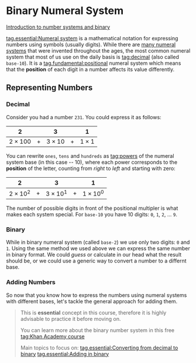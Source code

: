 # Binary Numeral System

<!-- [
    name: Exploring How Computers Work
    start: 307
    end: 376
](youtube://QZwneRb-zqA) -->

[Introduction to number systems and binary](youtube://ku4KOFQ-bB4)

[tag.essential:Numeral system](https://en.wikipedia.org/wiki/Numeral_system)
is a mathematical notation for expressing numbers using symbols (usually
digits).
While there are
[many numeral systems](https://en.wikipedia.org/wiki/List_of_numeral_systems)
that were invented throughout the ages, the most common numeral system that most
of us use on the daily basis is
[tag:decimal](https://en.wikipedia.org/wiki/Decimal) (also called `base-10`).
It is a
[tag.fundamental:positional](https://en.wikipedia.org/wiki/Positional_notation)
numeral system which means that the **position** of each digit in a number
affects its value differently.

## Representing Numbers

### Decimal

Consider you had a number `231`. You could express it as follows:

|       2        |       |       3       |       |      1       |
| :------------: | :---: | :-----------: | :---: | :----------: |
| $2 \times 100$ |  $+$  | $3 \times 10$ |  $+$  | $1 \times 1$ |

You can rewrite `ones`, `tens` and `hundreds` as
[tag:powers](https://en.wikipedia.org/wiki/Exponentiation)
of the numeral system base (in this case -- 10), where each power corresponds to
the **position** of the letter, counting from *right* to *left* and starting
with zero:

|        2        |       |        3        |       |        1        |
| :-------------: | :---: | :-------------: | :---: | :-------------: |
| $2 \times 10^2$ |  $+$  | $3 \times 10^1$ |  $+$  | $1 \times 10^0$ |

The number of possible digits in front of the positional multipler is what makes
each system special. For `base-10` you have 10 digits: `0`, `1`, `2`, ... `9`.

### Binary

While in binary numeral system (called `base-2`) we use only two digits: `0` and
`1`. Using the same method we used above we can express the same number in
binary format. We could *guess* or calculate in our head what the result should
be, or we could use a generic way to convert a number to a differnt base.

### Adding Numbers

So now that you know how to express the numbers using numeral systems with
different bases, let's tackle the general approach for adding them.

> This is **essential** concept in this course, therefore it is highly advisable
> to practice it before moving on.
>
> You can learn more about the binary number system in this free
> [tag:Khan Academy course](https://www.khanacademy.org/math/algebra-home/alg-intro-to-algebra/algebra-alternate-number-bases/v/decimal-to-binary)
>
> Main topics to focus on: [tag.essential:Converting from decimal to
> binary](https://www.khanacademy.org/math/algebra-home/alg-intro-to-algebra/algebra-alternate-number-bases/v/decimal-to-binary)
> [tag.essential:Adding in
> binary](https://www.khanacademy.org/math/algebra-home/alg-intro-to-algebra/algebra-alternate-number-bases/v/binary-addition)

[^Video 1]:  Khan Academy. _Introduction to number systems and binary_
[tag.image/youtube:Open Video](https://www.youtube.com/watch?v=ku4KOFQ-bB4)

